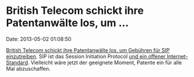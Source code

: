 British Telecom schickt ihre Patentanwälte los, um \...
=======================================================

Date: 2013-05-02 01:08:50

[British Telecom schickt ihre Patentanwälte los, um Gebühren für SIP
einzutreiben](http://www.theregister.co.uk/2013/04/30/bt_trolling_sip_in_battle_with_google/).
SIP ist das Session Initiation Protocol [und ein offener
Internet-Standard](http://www.ietf.org/rfc/rfc3261.txt). Vielleicht wäre
jetzt der geeignete Moment, Patente ein für alle Mal abzuschaffen.
